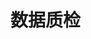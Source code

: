 # 数据质检

<!-- <ExcelUpload />

<div id="viewDiv" style="height: 500px;"></div>

<script setup>
import ExcelUpload from '../../components/ExcelUpload.vue'
</script> -->



